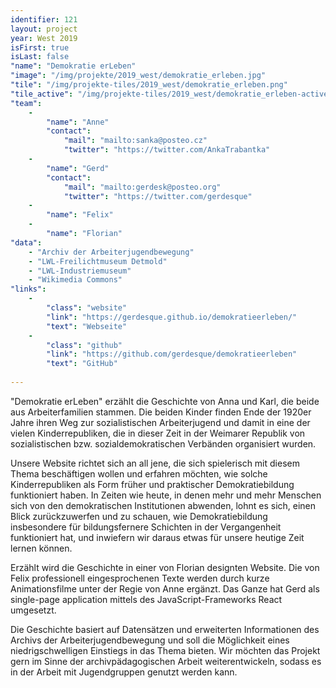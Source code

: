 ```yaml
---
identifier: 121
layout: project
year: West 2019
isFirst: true
isLast: false
"name": "Demokratie erLeben"
"image": "/img/projekte/2019_west/demokratie_erleben.jpg"
"tile": "/img/projekte-tiles/2019_west/demokratie_erleben.png"
"tile_active": "/img/projekte-tiles/2019_west/demokratie_erleben-active.png"
"team":
    -
        "name": "Anne"
        "contact":
            "mail": "mailto:sanka@posteo.cz"
            "twitter": "https://twitter.com/AnkaTrabantka"
    -
        "name": "Gerd"
        "contact":
            "mail": "mailto:gerdesk@posteo.org"
            "twitter": "https://twitter.com/gerdesque"
    -
        "name": "Felix"
    -
        "name": "Florian"
"data":
    - "Archiv der Arbeiterjugendbewegung"
    - "LWL-Freilichtmuseum Detmold"
    - "LWL-Industriemuseum"
    - "Wikimedia Commons"
"links":
    -
        "class": "website"
        "link": "https://gerdesque.github.io/demokratieerleben/"
        "text": "Webseite"
    -
        "class": "github"
        "link": "https://github.com/gerdesque/demokratieerleben"
        "text": "GitHub"
           
---
```

"Demokratie erLeben" erzählt die Geschichte von Anna und Karl, die beide aus Arbeiterfamilien stammen. Die beiden Kinder finden Ende der 1920er Jahre ihren Weg zur sozialistischen Arbeiterjugend und damit in eine der vielen Kinderrepubliken, die in dieser Zeit in der Weimarer Republik von sozialistischen bzw. sozialdemokratischen Verbänden organisiert wurden. 

Unsere Website richtet sich an all jene, die sich spielerisch mit diesem Thema beschäftigen wollen und erfahren möchten, wie solche Kinderrepubliken als Form früher und praktischer Demokratiebildung funktioniert haben. In Zeiten wie heute, in denen mehr und mehr Menschen sich von den demokratischen Institutionen abwenden, lohnt es sich, einen Blick zurückzuwerfen und zu schauen, wie Demokratiebildung insbesondere für bildungsfernere Schichten in der Vergangenheit funktioniert hat, und inwiefern wir daraus etwas für unsere heutige Zeit lernen können.

Erzählt wird die Geschichte in einer von Florian designten Website. Die von Felix professionell eingesprochenen Texte werden durch kurze Animationsfilme unter der Regie von Anne ergänzt. Das Ganze hat Gerd als single-page application mittels des JavaScript-Frameworks React umgesetzt.

Die Geschichte basiert auf Datensätzen und erweiterten Informationen des Archivs der Arbeiterjugendbewegung und soll die Möglichkeit eines niedrigschwelligen Einstiegs in das Thema bieten. Wir möchten das Projekt gern im Sinne der archivpädagogischen Arbeit weiterentwickeln, sodass es in der Arbeit mit Jugendgruppen genutzt werden kann. 